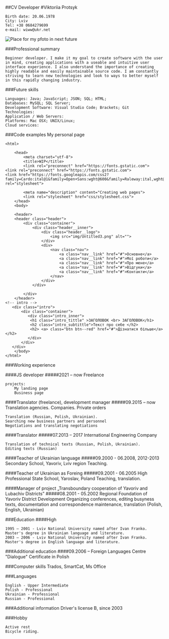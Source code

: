##CV Developer
#Viktoriia Protsyk  

    Birth date: 20.06.1978
    City: Lviv
    Tel: +38 0684279699
    e-mail: wiww@ukr.net

 
![Place for my pfoto in next future](https://www.ortograf.pl/)


###Professional summary

    Beginner developer. I make it my goal to create software with the user in mind, creating applications with a useable and intuitive user interface experience. I also understand the importance of creating highly readable and easily maintainable source code. I am constantly striving to learn new technologies and look to ways to better myself in this rapidly changing industry.

###Future skills

    Languages: Java; JavaScript; JSON; SQL; HTML;
    Databases: MySQL; SQL Server;
    Development Software: Visual Studio Code; Brackets; Git
    Technologies:
    Application / Web Servers:
    Platforms: Mac OSX; UNIX/Linux;
    Cloud services:

###Code examples My personal page

``` <!DOCTYPE html>
<html>

    <head>
        <meta charset="utf-8">
        <title>WIP</title>
        <link rel="preconnect" href="https://fonts.gstatic.com">
<link rel="preconnect" href="https://fonts.gstatic.com">
<link href="https://fonts.googleapis.com/css2?family=Cardo:ital@1&family=Open+Sans:wght@600&family=Raleway:ital,wght@0,400;0,600;1,400&display=swap" rel="stylesheet">

        <meta name="description" content="Creating web pages">
        <link rel="stylesheet" href="css/stylesheet.css">
    </head>
    <body>

    <header>
    <header class="header">
        <div class="container">
            <div class="header__inner">
                <div class="header__logo">
                    <img src="img/Untitled3.png" alt="">
                </div>
                <div>
                    <nav class="nav">
                        <a class="nav__link" href="#">Основне</a>
                        <a class="nav__link" href="#">Мої роботи</a>
                        <a class="nav__link" href="#">Про мене</a>
                        <a class="nav__link" href="#">Відгуки</a>
                        <a class="nav__link" href="#">Контакти</a>
                    </nav>
                </div>
            </div>

        </div>
    </header>
<!-- intro -->
   <div class="intro">
       <div class="container">
          <div class="intro_inner">
           <h1 class="intro_tittle" >ЗАГОЛОВОК <br> ЗАГОЛОВОК</h1>
           <h2 class="intro_subtittle">Текст про себе </h2>
           <h2> <a> class="btn btn--red" href="#">Дізнатися більше</a></h2>
          </div>
       </div>
   </div>
    </body>
</html>  
```
###Working experience

####JS developer 
#####2021 – now Freelance

    projects:
        My landing page
        Business page

####Translator (freelance), development manager 
#####09.2015 – now Translation agencies. Companies. Private orders

    Translation (Russian, Polish, Ukrainian).
    Searching new business partners and personnel
    Negotiations and translating negotiations

####Translator
#####07.2013 – 2017 International Engineering Company

    Translation of technical texts (Russian, Polish, Ukrainian).
    Editing texts (Russian)

####Teacher of Ukrainian language 
#####09.2000 - 06.2008, 2012-2013 Secondary School, Yavoriv, Lviv region
Teaching.

####Teacher of Ukrainian as Foreing 
#####09.2001 - 06.2005 High Professional State School, Yaroslav, Poland Teaching, translation.

####Manager of project „Transboundary cooperation of Yavoriv and Lubachiv Districts” 
#####08.2001 - 05.2002 Regional Foundation of Yavoriv District Development Organizing conferences, editing busyness texts, documentation and correspondence maintenance, translation (Polish, English, Ukrainian)

###Education 
####High

    1995 – 2001 - Lviv National University named after Ivan Franko.
    Master's degree in Ukrainian language and literature.
    2003 – 2006 - Lviv National University named after Ivan Franko.
    Master's degree in English language and literature.

###Additional education 
####09.2006 – Foreign Languages Centre "Dialogue"
Certificate in Polish

###Computer skills Trados, SmartCat, Ms Office

###Languages

    English - Upper Intermediate
    Polish - Professional
    Ukrainian - Professional
    Russian - Professional

###Additional information Driver's license В, since 2003

###Hobby

    Active rest
    Bicycle riding.